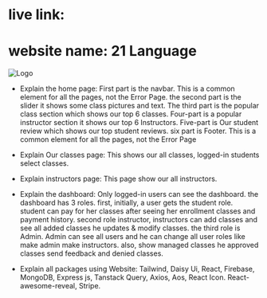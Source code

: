 # live link: 
# website name: 21 Language
![Logo](https://i.ibb.co/8PPJc8f/logo.png)

- Explain the home page: First part is the navbar. This is a common element for all the pages, not the Error Page. the second part is the slider it shows some class pictures and text. The third part is the popular class section which shows our top 6 classes. Four-part is a popular instructor section it shows our top 6 Instructors. Five-part is Our student review which shows our top student reviews. six part is Footer. This is a common element for all the pages, not the Error Page


- Explain Our classes page: This shows our all classes, logged-in students select classes.

- Explain instructors page: This page show our all instructors.

- Explain the dashboard: Only logged-in users can see the dashboard. the dashboard has 3 roles. first, initially, a user gets the student role. student can pay for her classes after seeing her enrollment classes and payment history. second role instructor, instructors can add classes and see all added classes he updates & modify classes. the third role is Admin. Admin can see all users and he can change all user roles like make admin make instructors. also, show managed classes he approved classes send feedback and denied classes.

- Explain all packages using Website: Tailwind, Daisy Ui, React, Firebase, MongoDB, Express js, Tanstack Query, Axios, Aos, React Icon. React-awesome-reveal, Stripe.